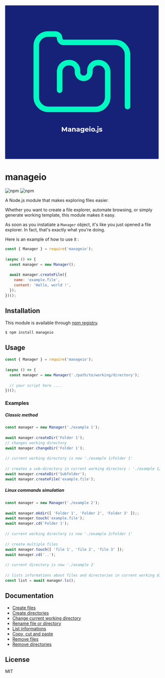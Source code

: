 ![Manageio logo](./assets/manageio-logo.png)

# manageio

![npm](https://img.shields.io/npm/v/manageio)
![npm](https://img.shields.io/npm/l/manageio)

A Node.js module that makes exploring files easier.

Whether you want to create a file explorer, automate browsing, or simply generate working template, this module makes it easy.

As soon as you instatiate a `Manager` object, it's like you just opened a file explorer. In fact, that's exactly what you're doing.

Here is an example of how to use it :

```js
const { Manager } = require('manageio');

(async () => {
  const manager = new Manager();
  
  await manager.createFile({
    name: 'example.file',
    content: 'Hello, world !',
  });
})();
```

## Installation

This module is available through [npm registry](https://www.npmjs.com).

```sh
$ npm install manageio
```

## Usage

```js
const { Manager } = require('manageio');

(async () => {
  const manager = new Manager('./path/to/working/directory');
  
  // your script here ....
})();
```

### Examples

##### Classic method

```js
const manager = new Manager('./example 1');

await manager.createDir('Folder 1');
// changes working directory
await manager.changeDir('Folder 1');

// current working directory is now './example 1/Folder 1'

// creates a sub-directory in current working directory : './example 1/Folder 1/Subfolder'
await manager.createDir('Subfolder');
await manager.createFile('example.file');
```

##### Linux commands simulation

```js
const manager = new Manager('./example 2');

await manager.mkdir([ 'Folder 1', 'Folder 2', 'Folder 3' ]);;
await manager.touch('example.file');
await manager.cd('Folder 1');

// current working directory is now './example 2/Folder 1'

// create multiple files
await manager.touch([ 'file 1', 'file 2', 'file 3' ]);
await manager.cd('..');

// current directory is now './example 2'

// lists informations about files and directories in current working directory
const list = await manager.ls();
```

## Documentation

- [Create files](./doc/create-files.md)
- [Create directories](./doc/create-directories.md)
- [Change current working directory](./doc/change-directory.md)
- [Rename file or directory](./doc/rename.md)
- [List informations](./doc/list-infos.md)
- [Copy, cut and paste](./doc/copy-cut-paste.md)
- [Remove files](./doc/remove-files.md)
- [Remove directories](./doc/remove-directories.md)

## License

MIT